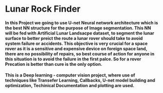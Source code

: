 # Lunar Rock Finder

#### In this Project we going to use U-net Neural network architecture which is the best NN structure for the purpose of Image segmentation. This NN will be fed with Artificial Lunar Landsacpe dataset, to segment the lunar surface to better preict the route a lunar rover should take to avoid system failure or accidents. This objective is very crucial for a space rover as it is a sensitive and expensive device on foreign space land, there are no possibility of repairs, so best course of action for anyone in this situation is to avoid the failure in the first palce. So for a rover Precation is better than cure is the only option.

#### This is a Deep learning - computer vision project, where use of techniques like Transefer Learning, Callbacks, U-net model building and optimization, Techinical Documentation and plotting are used.
